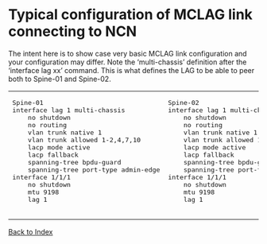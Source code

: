 
# Typical configuration of MCLAG link connecting to NCN

The intent here is to show case very basic MCLAG link configuration and your configuration may differ. Note the ‘multi-chassis’ definition after the ‘interface lag xx’ command. This is what defines the LAG to be able to peer both to Spine-01 and Spine-02.

<table>

<td>
<pre>
Spine-01
interface lag 1 multi-chassis
    no shutdown
    no routing
    vlan trunk native 1
    vlan trunk allowed 1-2,4,7,10
    lacp mode active
    lacp fallback
    spanning-tree bpdu-guard
    spanning-tree port-type admin-edge
interface 1/1/1
    no shutdown
    mtu 9198
    lag 1

</td>
</pre>

<td>
<pre>
Spine-02
interface lag 1 multi-chassis
    no shutdown
    no routing
    vlan trunk native 1
    vlan trunk allowed 1-2,4,7,10
    lacp mode active
    lacp fallback
    spanning-tree bpdu-guard
    spanning-tree port-type admin-edge
interface 1/1/1
    no shutdown
    mtu 9198
    lag 1


</td>
</pre>
</table>

[Back to Index](#index)
